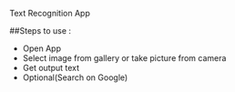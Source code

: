 Text Recognition App

##Steps to use : 
- Open App
- Select image from gallery or take picture from camera
- Get output text
- Optional(Search on Google)
